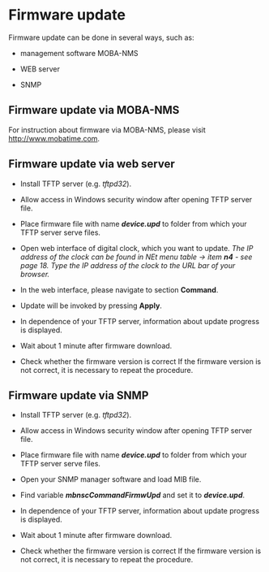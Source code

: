 
# Firmware update

Firmware update can be done in several ways, such as:

* management software MOBA-NMS

* WEB server

* SNMP


## Firmware update via MOBA-NMS

For instruction about firmware via MOBA-NMS, please visit http://www.mobatime.com.


## Firmware update via web server

* Install TFTP server (e.g. _tftpd32_).

* Allow access in Windows security window after opening TFTP server file.

* Place firmware file with name **_device.upd_** to folder from which your TFTP server serve files.

* Open web interface of digital clock, which you want to update.
_The IP address of the clock can be found in NEt menu table → item **n4** - see page 18._
_Type the IP address of the clock to the URL bar of your browser._

* In the web interface, please navigate to section **Command**.

* Update will be invoked by pressing **Apply**.

* In dependence of your TFTP server, information about update progress is displayed.

* Wait about 1 minute after firmware download.

* Check whether the firmware version is correct
If the firmware version is not correct, it is necessary to repeat the procedure.


## Firmware update via SNMP

* Install TFTP server (e.g. _tftpd32_).

* Allow access in Windows security window after opening TFTP server file.

* Place firmware file with name **_device.upd_** to folder from which your TFTP server serve files.

* Open your SNMP manager software and load MIB file.

* Find variable **_mbnscCommandFirmwUpd_** and set it to **_device.upd_**.

* In dependence of your TFTP server, information about update progress is displayed.

* Wait about 1 minute after firmware download.

* Check whether the firmware version is correct
If the firmware version is not correct, it is necessary to repeat the procedure.














